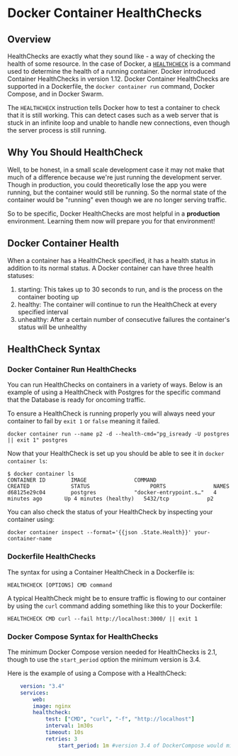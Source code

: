 # Docker Container HealthChecks

## Overview
HealthChecks are exactly what they sound like - a way of checking the health of some resource. In the case of Docker, a [`HEALTHCHECK`][hc] is a command used to determine the health of a running container. Docker introduced Container HealthChecks in version 1.12. Docker Container HealthChecks are supported in a Dockerfile, the `docker container run` command, Docker Compose, and in Docker Swarm. 

The `HEALTHCHECK` instruction tells Docker how to test a container to check that it is still working. This can detect cases such as a web server that is stuck in an infinite loop and unable to handle new connections, even though the server process is still running. 

## Why You Should HealthCheck
Well, to be honest, in a small scale development case it may not make that much of a difference because we're just running the development server. Though in production, you could theoretically lose the app you were running, but the container would still be running. So the normal state of the container would be "running" even though we are no longer serving traffic.

So to be specific, Docker HealthChecks are most helpful in a **production** environment. Learning them now will prepare you for that environment!

[hc]: https://docs.docker.com/engine/reference/builder/#healthcheck
## Docker Container Health
When a container has a HealthCheck specified, it has a health status in addition to its normal status. A Docker container can have three health statuses:

  1. starting: This takes up to 30 seconds to run, and is the process on the container booting up
  2. healthy: The container will continue to run the HealthCheck at every specified interval
  3. unhealthy:  After a certain number of consecutive failures the container's status will be unhealthy


## HealthCheck Syntax

### Docker Container Run HealthChecks

You can run HealthChecks on containers in a variety of ways. Below is an example of using a HealthCheck with Postgres for the specific command that the Database is ready for oncoming traffic. 

To ensure a HealthCheck is running properly you will always need your container to fail by `exit 1` or `false` meaning it failed.  

```
docker container run --name p2 -d --health-cmd="pg_isready -U postgres || exit 1" postgres 
```

Now that your HealthCheck is set up you should be able to see it in `docker container ls`:

```
$ docker container ls  
CONTAINER ID        IMAGE               COMMAND                  CREATED             STATUS                   PORTS               NAMES
d68125e29c04        postgres            "docker-entrypoint.s…"   4 minutes ago       Up 4 minutes (healthy)   5432/tcp            p2
```

You can also check the status of your HealthCheck by inspecting your container using:

```
docker container inspect --format='{{json .State.Health}}' your-container-name
```


### Dockerfile HealthChecks
The syntax for using a Container HealthCheck in a Dockerfile is:

```docker
HEALTHCHECK [OPTIONS] CMD command
```

A typical HealthCheck might be to ensure traffic is flowing to our container by using the `curl` command adding something like this to your Dockerfile:

```ssh
HEALTHCHECK CMD curl --fail http://localhost:3000/ || exit 1
```

### Docker Compose Syntax for HealthChecks

The minimum Docker Compose version needed for HealthChecks is 2.1, though to use the `start_period` option the minimum version is 3.4.

Here is the example of using a Compose with a HealthCheck:

```yml
    version: "3.4" 
    services:
        web:
        image: nginx
        healthcheck:
            test: ["CMD", "curl", "-f", "http://localhost"]
            interval: 1m30s
            timeout: 10s
            retries: 3
                start_period: 1m #version 3.4 of DockerCompose would minimum
```